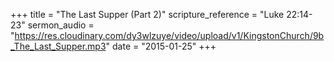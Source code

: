 +++
title = "The Last Supper (Part 2)"
scripture_reference = "Luke 22:14-23"
sermon_audio = "https://res.cloudinary.com/dy3wlzuye/video/upload/v1/KingstonChurch/9b_The_Last_Supper.mp3"
date = "2015-01-25"
+++
